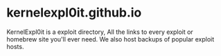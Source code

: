 # kernelexpl0it.github.io
KernelExpl0it is a exploit directory, All the links to every exploit or homebrew site you'll ever need. We also host backups of popular exploit hosts.
